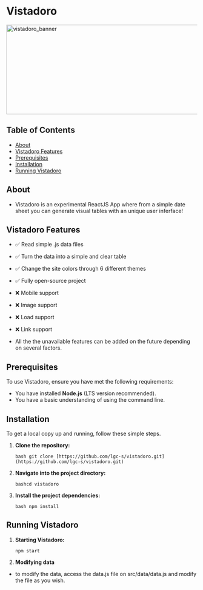 # Vistadoro

<img width="1568" height="236" alt="vistadoro_banner" src="https://github.com/user-attachments/assets/2fb68db8-9323-4806-a2ab-7a0bcb3506db" />

## Table of Contents

* [About](#about)
* [Vistadoro Features](#vistadoro-features)
* [Prerequisites](#prerequisites)
* [Installation](#installation)
* [Running Vistadoro](#running-vistadoro)

## About
- Vistadoro is an experimental ReactJS App where from a simple date sheet you can generate visual tables with an unique user inferface!

## Vistadoro Features
- ✅ Read simple .js data files
- ✅ Turn the data into a simple and clear table
- ✅ Change the site colors through 6 different themes
- ✅ Fully open-source project
- ❌ Mobile support
- ❌ Image support
- ❌ Load support
- ❌ Link support

- All the the unavailable features can be added on the future depending on several factors.

## Prerequisites

To use Vistadoro, ensure you have met the following requirements:

* You have installed **Node.js** (LTS version recommended).
* You have a basic understanding of using the command line.

## Installation

To get a local copy up and running, follow these simple steps.

1.  **Clone the repository:**

    ```bash git clone [https://github.com/lgc-s/vistadoro.git](https://github.com/lgc-s/vistadoro.git)```

2.  **Navigate into the project directory:**

    ```bashcd vistadoro```

3.  **Install the project dependencies:**

    ```bash npm install```

## Running Vistadoro

1.  **Starting Vistadoro:**

    ```npm start```

2.  **Modifying data**

* to modify the data, access the data.js file on src/data/data.js and modify the file as you wish.
